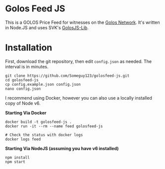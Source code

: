 Golos Feed JS
============

This is a GOLOS Price Feed for witnesses on the [Golos Network](https://golos.io). It's
written in Node.JS and uses SVK's [GolosJS-Lib](https://github.com/svk31/golosjs-lib).

Installation
========

First, download the git repository, then edit `config.json` as needed. The interval is in minutes.

```
git clone https://github.com/Someguy123/golosfeed-js.git
cd golosfeed-js
cp config.example.json config.json
nano config.json
```

I recommend using Docker, however you can also use a locally installed copy of Node v6.

**Starting Via Docker**

```
docker build -t golosfeed-js .
docker run -it --rm --name feed golosfeed-js

# Check the status with docker logs
docker logs feed
```

**Starting Via NodeJS (assuming you have v6 installed)**
```
npm install
npm start
```
